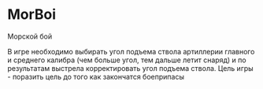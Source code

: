 # MorBoi
Морской бой

В игре необходимо выбирать угол подъема ствола артиллерии главного и среднего калибра (чем больше угол, тем дальше летит снаряд) и по результатам выстрела корректировать угол подъема ствола. Цель игры - поразить цель до того как закончатся боеприпасы


